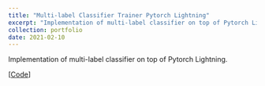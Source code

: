 ```yaml
---
title: "Multi-label Classifier Trainer Pytorch Lightning"
excerpt: "Implementation of multi-label classifier on top of Pytorch Lightning"
collection: portfolio
date: 2021-02-10
---
```


Implementation of multi-label classifier on top of Pytorch Lightning.

[[Code](https://github.com/mrifkikurniawan/multi-label-classification "Github Documentantion")]
